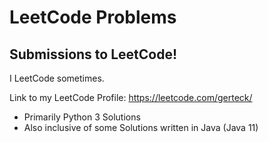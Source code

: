 # LeetCode Problems
## Submissions to LeetCode!
I LeetCode sometimes.

Link to my LeetCode Profile: https://leetcode.com/gerteck/

- Primarily Python 3 Solutions
- Also inclusive of some Solutions written in Java (Java 11)


